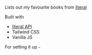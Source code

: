 Lists out my favourite books from [literal](https://literal.club)

Built with

- [literal API](https://literal.club/pages/api)
- Tailwind CSS
- Vanilla JS

For setting it up -
